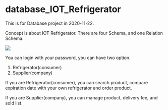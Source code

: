 # database_IOT_Refrigerator

This is for Database project in 2020-11-22.



Concept is about IOT Refrigerator.  There are four Schema, and one Relation Schema. 

![](https://user-images.githubusercontent.com/59431088/99900738-b24d8800-2cf4-11eb-8713-624e39031979.PNG)

You can login with your password, you can have two option.

1. Refrigerator(consumer)
2. Supplier(company)



If you are Refrigerator(consumer), you can search product, compare expiration date with your own refrigerator and order product.



If you are Supplier(company), you can manage product, delivery fee, and sold list.



